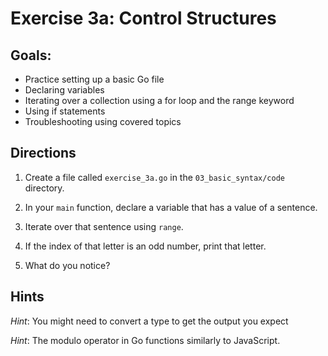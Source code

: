 # Exercise 3a: Control Structures

## Goals: 

- Practice setting up a basic Go file
- Declaring variables
- Iterating over a collection using a for loop and the range keyword
- Using if statements
- Troubleshooting using covered topics

## Directions

1. Create a file called `exercise_3a.go` in the `03_basic_syntax/code` directory.

2. In your `main` function, declare a variable that has a value of a sentence.

3. Iterate over that sentence using `range`.

4. If the index of that letter is an odd number, print that letter.

5. What do you notice?

## Hints

_Hint_: You might need to convert a type to get the output you expect

_Hint_: The modulo operator in Go functions similarly to
JavaScript.
